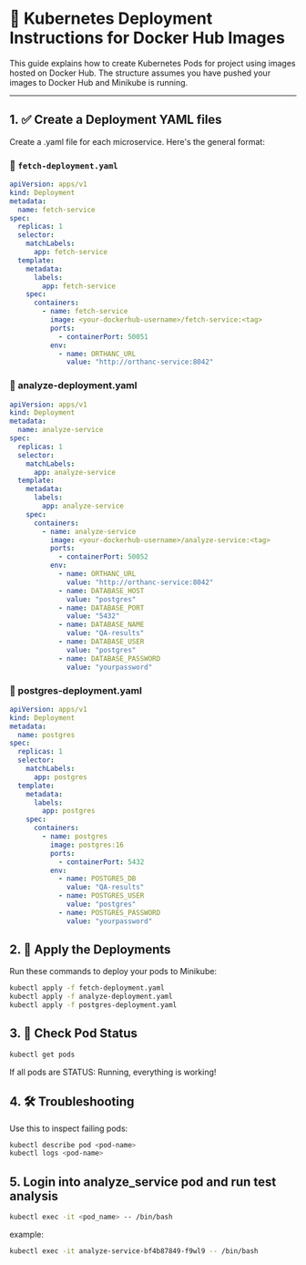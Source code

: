 # 🐳 Kubernetes Deployment Instructions for Docker Hub Images

This guide explains how to create Kubernetes Pods for project using images hosted on Docker Hub. The structure assumes you have pushed your images to Docker Hub and Minikube is running.

---

## 1. ✅ Create a Deployment YAML files

Create a .yaml file for each microservice. Here's the general format:

### 🧩 `fetch-deployment.yaml`

```yaml
apiVersion: apps/v1
kind: Deployment
metadata:
  name: fetch-service
spec:
  replicas: 1
  selector:
    matchLabels:
      app: fetch-service
  template:
    metadata:
      labels:
        app: fetch-service
    spec:
      containers:
        - name: fetch-service
          image: <your-dockerhub-username>/fetch-service:<tag>
          ports:
            - containerPort: 50051
          env:
            - name: ORTHANC_URL
              value: "http://orthanc-service:8042"
```

### 🧩 analyze-deployment.yaml

```yaml
apiVersion: apps/v1
kind: Deployment
metadata:
  name: analyze-service
spec:
  replicas: 1
  selector:
    matchLabels:
      app: analyze-service
  template:
    metadata:
      labels:
        app: analyze-service
    spec:
      containers:
        - name: analyze-service
          image: <your-dockerhub-username>/analyze-service:<tag>
          ports:
            - containerPort: 50052
          env:
            - name: ORTHANC_URL
              value: "http://orthanc-service:8042"
            - name: DATABASE_HOST
              value: "postgres"
            - name: DATABASE_PORT
              value: "5432"
            - name: DATABASE_NAME
              value: "QA-results"
            - name: DATABASE_USER
              value: "postgres"
            - name: DATABASE_PASSWORD
              value: "yourpassword"
```

### 🧩 postgres-deployment.yaml

```yaml
apiVersion: apps/v1
kind: Deployment
metadata:
  name: postgres
spec:
  replicas: 1
  selector:
    matchLabels:
      app: postgres
  template:
    metadata:
      labels:
        app: postgres
    spec:
      containers:
        - name: postgres
          image: postgres:16
          ports:
            - containerPort: 5432
          env:
            - name: POSTGRES_DB
              value: "QA-results"
            - name: POSTGRES_USER
              value: "postgres"
            - name: POSTGRES_PASSWORD
              value: "yourpassword"
```


## 2. 🚀 Apply the Deployments
Run these commands to deploy your pods to Minikube:

```bash
kubectl apply -f fetch-deployment.yaml
kubectl apply -f analyze-deployment.yaml
kubectl apply -f postgres-deployment.yaml
```

## 3. 🧪 Check Pod Status
```bash
kubectl get pods
```

If all pods are STATUS: Running, everything is working!

## 4. 🛠️ Troubleshooting
Use this to inspect failing pods:

```bash
kubectl describe pod <pod-name>
kubectl logs <pod-name>
```

## 5. Login into analyze_service pod and run test analysis

```bash
kubectl exec -it <pod_name> -- /bin/bash
```

example:

```bash
kubectl exec -it analyze-service-bf4b87849-f9wl9 -- /bin/bash
```
